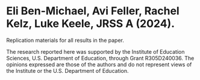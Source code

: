 # Eli Ben-Michael, Avi Feller, Rachel Kelz, Luke Keele, JRSS A (2024).
Replication materials for all results in the paper.

The research reported here was supported by the Institute of Education Sciences, U.S. Department of Education, through Grant R305D240036. The opinions expressed are those of the authors and do not represent views of the Institute or the U.S. Department of Education.
